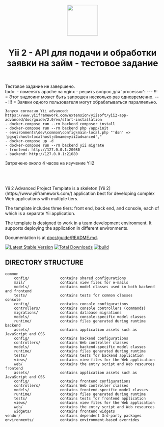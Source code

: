 <p align="center">
    <a href="https://github.com/yiisoft" target="_blank">
        <img src="https://avatars0.githubusercontent.com/u/993323" height="100px">
    </a>
    <h1 align="center">Yii 2 - API для подачи и обработки заявки на займ - тестовое задание</h1>
    <br>
</p>

<p>
    Тестовое задание не завершено.<br>
    todo:
    - поменять apache на nginx
    - решить вопрос для 'processor':
    --- !!! = Этот эндпоинт может быть запрошен несколько раз одновременно. 
    --- !!! = Заявки одного пользователя могут обрабатываться параллельно.

    Запуск согласно Yii advanced:
    https://www.yiiframework.com/extension/yiisoft/yii2-app-advanced/doc/guide/2.0/en/start-installation
    - docker-compose run --rm backend composer install
    - docker-compose run --rm backend php /app/init
    - environments\dev\common\config\main-local.php "'dsn' => 'pgsql:host=localhost;dbname=yii2advanced',"
    - docker-compose up -d
    - docker-compose run --rm backend yii migrate
    - frontend: http://127.0.0.1:20080
    - backend: http://127.0.0.1:21080
</p>
<p>
Затрачено около 4 часов на изучение Yii2 
</p>
<br>
<br>
<br>
Yii 2 Advanced Project Template is a skeleton [Yii 2](https://www.yiiframework.com/) application best for
developing complex Web applications with multiple tiers.

The template includes three tiers: front end, back end, and console, each of which
is a separate Yii application.

The template is designed to work in a team development environment. It supports
deploying the application in different environments.

Documentation is at [docs/guide/README.md](docs/guide/README.md).

[![Latest Stable Version](https://img.shields.io/packagist/v/yiisoft/yii2-app-advanced.svg)](https://packagist.org/packages/yiisoft/yii2-app-advanced)
[![Total Downloads](https://img.shields.io/packagist/dt/yiisoft/yii2-app-advanced.svg)](https://packagist.org/packages/yiisoft/yii2-app-advanced)
[![build](https://github.com/yiisoft/yii2-app-advanced/workflows/build/badge.svg)](https://github.com/yiisoft/yii2-app-advanced/actions?query=workflow%3Abuild)

DIRECTORY STRUCTURE
-------------------

```
common
    config/              contains shared configurations
    mail/                contains view files for e-mails
    models/              contains model classes used in both backend and frontend
    tests/               contains tests for common classes    
console
    config/              contains console configurations
    controllers/         contains console controllers (commands)
    migrations/          contains database migrations
    models/              contains console-specific model classes
    runtime/             contains files generated during runtime
backend
    assets/              contains application assets such as JavaScript and CSS
    config/              contains backend configurations
    controllers/         contains Web controller classes
    models/              contains backend-specific model classes
    runtime/             contains files generated during runtime
    tests/               contains tests for backend application    
    views/               contains view files for the Web application
    web/                 contains the entry script and Web resources
frontend
    assets/              contains application assets such as JavaScript and CSS
    config/              contains frontend configurations
    controllers/         contains Web controller classes
    models/              contains frontend-specific model classes
    runtime/             contains files generated during runtime
    tests/               contains tests for frontend application
    views/               contains view files for the Web application
    web/                 contains the entry script and Web resources
    widgets/             contains frontend widgets
vendor/                  contains dependent 3rd-party packages
environments/            contains environment-based overrides
```
